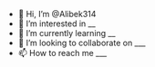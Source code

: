 - 👋 Hi, I’m @Alibek314
- 👀 I’m interested in __
- 🌱 I’m currently learning __
- 💞️ I’m looking to collaborate on ___
- 📫 How to reach me ___

<!---
Alibek314/Alibek314 is a ✨ special ✨ repository because its `README.md` (this file) appears on your GitHub profile.
You can click the Preview link to take a look at your changes.
--->
